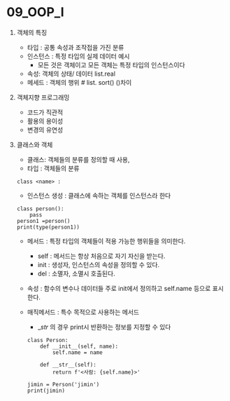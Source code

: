 # 09_OOP_I

1. 객체의 특징
   - 타입 : 공통 속성과 조작접을 가진 분류
   - 인스턴스 : 특정 타입의 실제 데이터 예시
     - 모든 것은 객체이고 모든 객체는 특정 타입의 인스턴스이다
   - 속성: 객체의 상태/ 데이터 list.real
   - 메세드 : 객체의 행위  # list. sort()   ()차이



2. 객체지향 프로그래밍
   - 코드가 직관적
   - 활용의 용이성
   - 변경의 유연성



3. 클래스와 객체

   - 클래스:  객체들의 분류를 정의할 때 사용,
   - 타입 : 객체들의 분류

   ```
   class <name> :
   ```

   - 인스턴스 생성 : 클래스에 속하는 객체를 인스턴스라 한다

   ```
   class person():
       pass
   person1 =person()
   print(type(person1))
   ```

   - 메서드 : 특정 타입의 객체들이 적용 가능한 행위들을 의미한다.

     - self : 메서드는 항상 처음으로 자기 자신을 받는다.
     - init : 생성자, 인스턴스의  속성을 정의할 수 있다.
     - del : 소멸자, 소멸시 호출된다. 

   - 속성 : 함수의 변수나 데이터들 주로 init에서 정의하고 self.name 등으로 표시한다.

   - 매직메서드 : 특수 목적으로 사용하는 메서드

     - __str_ 의 경우 print시 반환하는 정보를 지정할 수 있다

     ```
     class Person:
         def __init__(self, name):
             self.name = name
             
         def __str__(self):
             return f'<사람: {self.name}>'
             
     jimin = Person('jimin')
     print(jimin)
     ```

     